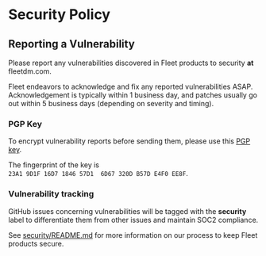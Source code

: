 # Security Policy

## Reporting a Vulnerability

Please report any vulnerabilities discovered in Fleet products to security **at** fleetdm.com.

Fleet endeavors to acknowledge and fix any reported vulnerabilities ASAP. Acknowledgement is typically within 1 business day, and patches usually go out within 5 business days (depending on severity and timing).

### PGP Key

To encrypt vulnerability reports before sending them, please use this [PGP key](https://keys.openpgp.org/vks/v1/by-fingerprint/23A19D1F16D7184657D16D67320DB57DE4F0EE8F). 

The fingerprint of the key is `23A1 9D1F 16D7 1846 57D1  6D67 320D B57D E4F0 EE8F`.

### Vulnerability tracking

GitHub issues concerning vulnerabilities will be tagged with the **security** label to differentiate them from other issues and maintain SOC2 compliance.  

See [security/README.md](./security/README.md) for more information on our process to keep Fleet products secure.